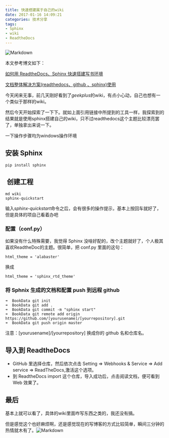 ```yaml
---
title: 快速搭建属于自己的wiki
date: 2017-01-16 14:09:21
categories: 技术分享
tags:
- Sphinx
- wiki
- ReadtheDocs 
---
```


![Markdown](http://p1.bpimg.com/1949/e4a675db979e09ad.jpg)

<!--more-->

本文参考博文如下：

[如何用 ReadtheDocs、Sphinx 快速搭建写书环境](http://www.jianshu.com/p/78e9e1b8553a#)

[文档整体解决方案(readthedocs、github 、sphinx)使用](http://www.cnblogs.com/youxin/p/3594161.html)

今天闲来无事，前几天刚好看到了*geekplus*的wiki，有点小心动，自己也想有一个类似于那样的wiki。

然后今天开始探索了一下下。就如上面引用链接中所提到的工具一样，我探索到的结果就是使用sphinx搭建自己的wiki，只不过readthedocs这个主题比较漂亮罢了，单独拿出来说一下。

一下操作步骤均为windows操作环境

## 安装 Sphinx

```
pip install sphinx
```

##  创建工程

```
md wiki 
sphinx-quickstart
```

输入*sphinx-quickstart*命令之后，会有很多的操作提示，基本上按回车就好了，但是具体的项自己看着办吧

### 配置（conf.py）

如果没有什么特殊需要，我觉得 Sphinx 没啥好配的，改个主题就好了，个人极其喜欢ReadtheDoc的主题。很简单，把 conf.py 里面的这句：

```
html_theme = 'alabaster'
```

换成

```
html_theme = 'sphinx_rtd_theme'
```

### 将 Sphnix 生成的文档和配置 push 到远程 github

```
➜  BookData git init
➜  BookData git add .
➜  BookData git commit -m "sphinx start"
➜  BookData git remote add origin https://github.com/[yourusename]/[yourrepository].git
➜  BookData git push origin master
```

注意：[yourusename]/[yourrepository] 换成你的 github 名和仓库名。

## 导入到 ReadtheDocs

- GitHub 里选择仓库，然后依次点击 Setting => Webhooks & Service => Add service => ReadTheDocs,激活这个选项。
- 到 ReadtheDocs import 这个仓库，导入成功后，点击阅读文档，便可看到 Web 效果了。

## 最后

基本上就可以看了，具体的wiki里面咋写东西之类的，我还没有搞。

但是感觉这个也好麻烦啊，还是感觉现在的写博客的方式比较简单，瞬间三分钟的热情就木有了。![Markdown](http://p1.bqimg.com/1949/0c3db4e866a70f01.png)

